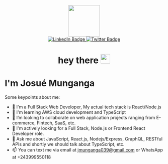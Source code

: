 <div id="header" align="center">
  <img src="https://media.giphy.com/media/M9gbBd9nbDrOTu1Mqx/giphy.gif" width="100"/>
  
  <div id="badges">
    <a href="https://www.linkedin.com/in/josué-munganga">
      <img src="https://img.shields.io/badge/LinkedIn-blue?style=for-the-badge&logo=linkedin&logoColor=white" alt="LinkedIn Badge"/>
    </a>
    <a href="https://twitter.com/JosuMunganga1">
      <img src="https://img.shields.io/badge/Twitter-blue?style=for-the-badge&logo=twitter&logoColor=white" alt="Twitter Badge"/>
    </a>
  </div>
  
  <img src="https://komarev.com/ghpvc/?username=josumung999&style=flat-square&color=blue" alt=""/>
  
  <h1>
    hey there
    <img src="https://media.giphy.com/media/hvRJCLFzcasrR4ia7z/giphy.gif" width="30"/>
  </h1>
</div>

<h1>I'm Josué Munganga</h1>

Some keypoints about me:

- 🔭 I'm a Full Stack Web Developer, My actual tech stack is React/Node.js
- 🌱 I'm learning AWS cloud development and TypeScript
- 👯 I’m looking to collaborate on web application projects ranging from E-commerce, Fintech, SaaS, etc.
- 🤔 I'm actively looking for a Full Stack, Node.js or Frontend React Developer role.
- 💬 Ask me about JavaScript, React.js, Nodejs/Express, GraphQL, RESTful APIs and shortly we should talk about TypeScript, etc.
- 📫 You can text me via email at jmunganga039@gmail.com or WhatsApp at +243999550118
